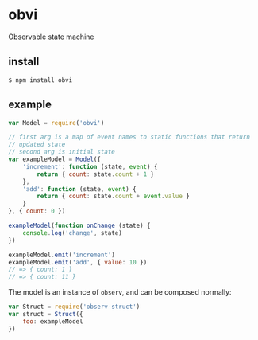# obvi

Observable state machine

## install

    $ npm install obvi

## example

```js
var Model = require('obvi')

// first arg is a map of event names to static functions that return
// updated state
// second arg is initial state
var exampleModel = Model({
    'increment': function (state, event) {
        return { count: state.count + 1 }
    },
    'add': function (state, event) {
        return { count: state.count + event.value }
    }
}, { count: 0 })

exampleModel(function onChange (state) {
    console.log('change', state)
})

exampleModel.emit('increment')
exampleModel.emit('add', { value: 10 })
// => { count: 1 }
// => { count: 11 }
```

The model is an instance of `observ`, and can be composed normally:

```js
var Struct = require('observ-struct')
var struct = Struct({
    foo: exampleModel
})
```
